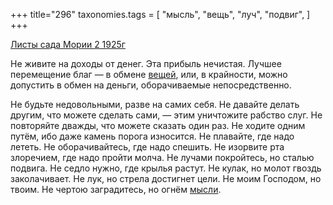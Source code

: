 +++
title="296"
taxonomies.tags = [
 "мысль",
 "вещь",
 "луч",
 "подвиг",
]
+++

[Листы сада Мории 2 1925г](/agni/1925)

Не живите на доходы от денег. Эта прибыль нечистая. Лучшее перемещение благ — в обмене [вещей](/tags/вещь), или, в крайности, можно допустить в обмен на деньги, оборачиваемые непосредственно.   

Не будьте недовольными, разве на самих себя. Не давайте делать другим, что можете сделать сами, — этим уничтожите рабство слуг. Не повторяйте дважды, что можете сказать один раз. Не ходите одним путём, ибо даже камень порога износится. Не плавайте, где надо лететь. Не оборачивайтесь, где надо спешить. Не изорвите рта злоречием, где надо пройти молча. Не лучами покройтесь, но сталью подвига. Не седло нужно, где крылья растут. Не кулак, но молот гвоздь заколачивает. Не лук, но стрела достигнет цели. Не моим Господом, но твоим. Не чертою заградитесь, но огнём [мысли](/tags/мысль).   

